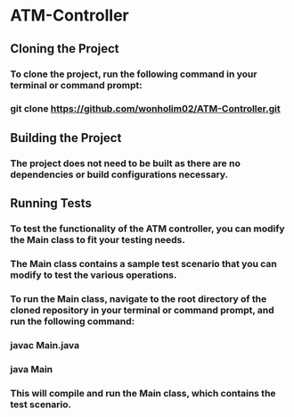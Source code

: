 # ATM-Controller

## Cloning the Project
### To clone the project, run the following command in your terminal or command prompt:
### git clone https://github.com/wonholim02/ATM-Controller.git

## Building the Project
### The project does not need to be built as there are no dependencies or build configurations necessary.

## Running Tests
### To test the functionality of the ATM controller, you can modify the Main class to fit your testing needs. 
### The Main class contains a sample test scenario that you can modify to test the various operations.

### To run the Main class, navigate to the root directory of the cloned repository in your terminal or command prompt, and run the following command:
### javac Main.java
### java Main
### This will compile and run the Main class, which contains the test scenario.

